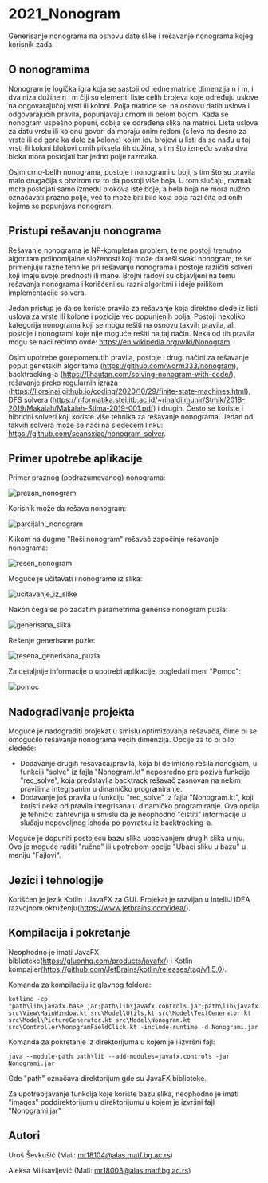 # 2021_Nonogram
Generisanje nonograma na osnovu date slike i rešavanje nonograma kojeg korisnik zada.
## O nonogramima
Nonogram je logička igra koja se sastoji od jedne matrice dimenzija n i m, i dva niza dužine n i m čiji su elementi liste celih brojeva koje određuju uslove na odgovarajućoj vrsti ili koloni. Polja matrice se, na osnovu datih uslova i odgovarajućih pravila, popunjavaju crnom ili belom bojom. Kada se nonogram uspešno popuni, dobija se određena slika na matrici. Lista uslova za datu vrstu ili kolonu govori da moraju onim redom (s leva na desno za vrste ili od gore ka dole za kolone) kojim idu brojevi u listi da se nađu u toj vrsti ili koloni blokovi crnih piksela tih dužina, s tim što između svaka dva bloka mora postojati bar jedno polje razmaka.

Osim crno-belih nonograma, postoje i nonogrami u boji, s tim što su pravila malo drugačija s obzirom na to da postoji više boja. U tom slučaju, razmak mora postojati samo između blokova iste boje, a bela boja ne mora nužno označavati prazno polje, već to može biti bilo koja boja različita od onih kojima se popunjava nonogram.

## Pristupi rešavanju nonograma
Rešavanje nonograma je NP-kompletan problem, te ne postoji trenutno algoritam polinomijalne složenosti koji može da reši svaki nonogram, te se primenjuju razne tehnike pri rešavanju nonograma i postoje različiti solveri koji imaju svoje prednosti ili mane. Brojni radovi su objavljeni na temu rešavanja nonograma i korišćeni su razni algoritmi i ideje prilikom implementacije solvera.

Jedan pristup je da se koriste pravila za rešavanje koja direktno slede iz listi uslova za vrste ili kolone i pozicije već popunjenih polja. Postoji nekoliko kategorija nonograma koji se mogu rešiti na osnovu takvih pravila, ali postoje i nonogrami koje nije moguće rešiti na taj način. Neka od tih pravila mogu se naći recimo ovde: https://en.wikipedia.org/wiki/Nonogram.

Osim upotrebe gorepomenutih pravila, postoje i drugi načini za rešavanje poput genetskih algoritama (https://github.com/worm333/nonogram), backtracking-a (https://lihautan.com/solving-nonogram-with-code/), rešavanje preko regularnih izraza (https://liorsinai.github.io/coding/2020/10/29/finite-state-machines.html), DFS solvera (https://informatika.stei.itb.ac.id/~rinaldi.munir/Stmik/2018-2019/Makalah/Makalah-Stima-2019-001.pdf) i drugih. Često se koriste i hibridni solveri koji koriste više tehnika za rešavanje nonograma. Jedan od takvih solvera može se naći na sledećem linku: https://github.com/seansxiao/nonogram-solver.

## Primer upotrebe aplikacije
Primer praznog (podrazumevanog) nonograma:

![prazan_nonogram](https://user-images.githubusercontent.com/27553333/118834680-ad901800-b8c2-11eb-8765-952081ba182a.png)

Korisnik može da rešava nonogram:

![parcijalni_nonogram](https://user-images.githubusercontent.com/27553333/118834803-c1d41500-b8c2-11eb-9a09-b603d2512a29.png)

Klikom na dugme "Reši nonogram" rešavač započinje rešavanje nonograma:

![resen_nonogram](https://user-images.githubusercontent.com/27553333/118834967-e16b3d80-b8c2-11eb-88e5-1ca58c3176f1.png)

Moguće je učitavati i nonograme iz slika:

![ucitavanje_iz_slike](https://user-images.githubusercontent.com/27553333/118835034-edef9600-b8c2-11eb-9dc9-f97a4146b161.png)

Nakon čega se po zadatim parametrima generiše nonogram puzla:

![generisana_slika](https://user-images.githubusercontent.com/27553333/118835154-06f84700-b8c3-11eb-9779-c2c43e1518dc.png)

Rešenje generisane puzle:

![resena_generisana_puzla](https://user-images.githubusercontent.com/27553333/118835245-18415380-b8c3-11eb-9fc2-fb3fd974b4bf.png)

Za detaljnije informacije o upotrebi aplikacije, pogledati meni "Pomoć":

![pomoc](https://user-images.githubusercontent.com/27553333/118835353-327b3180-b8c3-11eb-8a0f-fd4db403dade.png)

## Nadograđivanje projekta

Moguće je nadograditi projekat u smislu optimizovanja rešavača, čime bi se omogućilo rešavanje nonograma većih dimenzija. Opcije za to bi bilo sledeće:
  * Dodavanje drugih rešavača/pravila, koja bi delimično rešila nonogram, u funkciji "solve" iz fajla "Nonogram.kt" neposredno pre poziva funkcije "rec_solve", koja predstavlja backtrack rešavač zasnovan na nekim pravilima integrsanim u dinamičko programiranje.
  * Dodavanje još pravila u funkciju "rec_solve" iz fajla "Nonogram.kt", koji koristi neka od pravila integrisana u dinamičko programiranje. Ova opcija je tehnički zahtevnija u smislu da je neophodno "čistiti" informacije u slučaju nepovoljnog ishoda po povratku iz backtracking-a.

Moguće je dopuniti postojeću bazu slika ubacivanjem drugih slika u nju. Ovo je moguće raditi "ručno" ili upotrebom opcije "Ubaci sliku u bazu" u meniju "Fajlovi".

## Jezici i tehnologije
Korišćen je jezik Kotlin i JavaFX za GUI. Projekat je razvijan u IntelliJ IDEA razvojnom okruženju(https://www.jetbrains.com/idea/).
## Kompilacija i pokretanje
Neophodno je imati JavaFX biblioteke(https://gluonhq.com/products/javafx/) i Kotlin kompajler(https://github.com/JetBrains/kotlin/releases/tag/v1.5.0).

Komanda za kompilaciju iz glavnog foldera:
```
kotlinc -cp "path\lib\javafx.base.jar;path\lib\javafx.controls.jar;path\lib\javafx.fxml.jar;path\lib\javafx.graphics.jar"  src\View\MainWindow.kt src\Model\Utils.kt src\Model\TextGenerator.kt src\Model\PictureGenerator.kt src\Model\Nonogram.kt src\Controller\NonogramFieldClick.kt -include-runtime -d Nonogrami.jar
```

Komanda za pokretanje iz direktorijuma u kojem je i izvršni fajl:
```
java --module-path path\lib --add-modules=javafx.controls -jar Nonogrami.jar
```

Gde "path" označava direktorijum gde su JavaFX biblioteke.

Za upotrebljavanje funkcija koje koriste bazu slika, neophodno je imati "images" poddirektorijum u direktorijumu u kojem je izvršni fajl "Nonogrami.jar"
## Autori
Uroš Ševkušić (Mail: mr18104@alas.matf.bg.ac.rs)

Aleksa Milisavljević (Mail: mr18003@alas.matf.bg.ac.rs)
